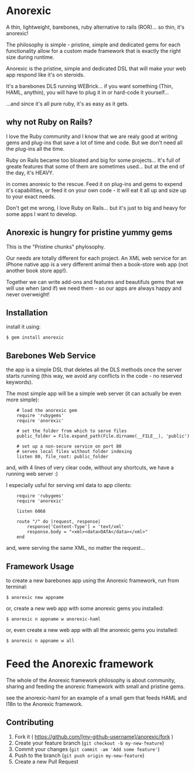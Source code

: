 # Anorexic

A thin, lightweight, barebones, ruby alternative to rails (ROR)... so thin, it's anorexic!

The philosophy is simple - pristine, simple and dedicated gems for each functionality allow for a custom made framework that is exactly the right size during runtime.

Anorexic is the pristine, simple and dedicated DSL that will make your web app respond like it's on steroids.

It's a barebones DLS running WEBrick... if you want something (Thin, HAML, anythin), you will have to plug it in or hard-code it yourself...

...and since it's all pure ruby, it's as easy as it gets.

## why not Ruby on Rails?

I love the Ruby community and I know that we are realy good at writing gems and plug-ins that save a lot of time and code. But we don't need all the plug-ins all the time.

Ruby on Rails became too bloated and big for some projects... It's full of greate features that some of them are sometimes used... but at the end of the day, it's HEAVY.

in comes anorexic to the rescue. Feed it on plug-ins and gems to expend it's capabilities, or feed it on your own code - it will eat it all up and size up to your exact needs.

Don't get me wrong, I love Ruby on Rails... but it's just to big and heavy for some apps I want to develop. 

## Anorexic is hungry for pristine yummy gems

This is the "Pristine chunks" phylosophy.

Our needs are totally different for each project. An XML web service for an iPhone native app is a very different animal then a book-store web app (not another book store app!).

Together we can write add-ons and features and beautifuls gems that we will use when (and if) we need them - so our apps are always happy and never overweight!

## Installation

install it using:

    $ gem install anorexic

## Barebones Web Service

the app is a simple DSL that deletes all the DLS methods once the server starts running (this way, we avoid any conflicts in the code - no reserved keywords).

The most simple app will be a simple web server (it can actually be even more simple):

		# load the anorexic gem
		require 'rubygems'
		require 'anorexic'

		# set the folder from which to serve files
		public_folder = File.expand_path(File.dirname(__FILE__), 'public')

		# set up a non-secure service on port 80
		# serves local files without folder indexing
		listen 80, file_root: public_folder

and, with 4 lines of very clear code, without any shortcuts, we have a running web server :)

I especially usful for serving xml data to app clients:

		require 'rubygems'
		require 'anorexic'

		listen 6068

		route "/" do |request, response|
			response['Content-Type'] = 'text/xml'
			response.body = "<xml><data>DATA</data></xml>"
		end

and, were serving the same XML, no matter the request...

## Framework Usage

to create a new barebones app using the Anorexic framework, run from terminal:

    $ anorexic new appname

or, create a new web app with some anorexic gems you installed:

    $ anorexic n appname w anorexic-haml

or, even create a new web app with all the anorexic gems you installed:

    $ anorexic n appname w all

# Feed the Anorexic framework

The whole of the Anorexic framework philosophy is about community, sharing and feeding the anorexic framework with small and pristine gems.

see the anorexic-haml for an example of a small gem that feeds HAML and I18n to the Anorexic framework.

## Contributing


1. Fork it ( https://github.com/[my-github-username]/anorexic/fork )
2. Create your feature branch (`git checkout -b my-new-feature`)
3. Commit your changes (`git commit -am 'Add some feature'`)
4. Push to the branch (`git push origin my-new-feature`)
5. Create a new Pull Request
